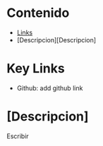 <!-- ------------------------>
<!-- ------------------------>
# <a name="Contenido"></a>Contenido
<!-- ------------------------>
<!-- ------------------------>

- [Links](#Links)
- [Descripcion][Descripcion]


<!-- ------------------------>
<!-- ------------------------>
# <a name="KeyLinks"></a>Key Links
<!-- ------------------------>
<!-- ------------------------>

- Github: add github link

<!-- ------------------------>
<!-- ------------------------>
# <a name="[Descripcion]"></a>[Descripcion]
<!-- ------------------------>
<!-- ------------------------>

Escribir 



